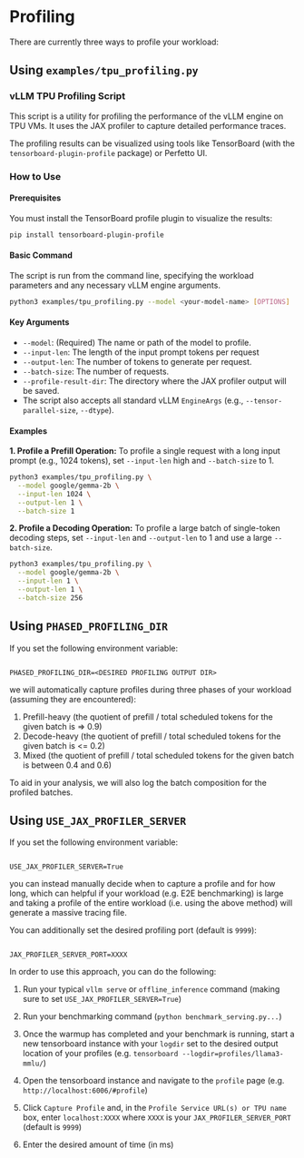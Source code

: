# Profiling

There are currently three ways to profile your workload:

## Using `examples/tpu_profiling.py`

### vLLM TPU Profiling Script

This script is a utility for profiling the performance of the vLLM engine on TPU VMs. It uses the JAX profiler to capture detailed performance traces.

The profiling results can be visualized using tools like TensorBoard (with the `tensorboard-plugin-profile` package) or Perfetto UI.

### How to Use

#### Prerequisites
You must install the TensorBoard profile plugin to visualize the results:

```bash
pip install tensorboard-plugin-profile
```

#### Basic Command
The script is run from the command line, specifying the workload parameters and any necessary vLLM engine arguments.

```bash
python3 examples/tpu_profiling.py --model <your-model-name> [OPTIONS]
```

#### Key Arguments
* `--model`: (Required) The name or path of the model to profile.
* `--input-len`: The length of the input prompt tokens per request
* `--output-len`: The number of tokens to generate per request.
* `--batch-size`: The number of requests.
* `--profile-result-dir`: The directory where the JAX profiler output will be saved.
* The script also accepts all standard vLLM `EngineArgs` (e.g., `--tensor-parallel-size`, `--dtype`).

#### Examples

**1. Profile a Prefill Operation:**
To profile a single request with a long input prompt (e.g., 1024 tokens), set `--input-len` high and `--batch-size` to 1.

```bash
python3 examples/tpu_profiling.py \
  --model google/gemma-2b \
  --input-len 1024 \
  --output-len 1 \
  --batch-size 1
```

**2. Profile a Decoding Operation:**
To profile a large batch of single-token decoding steps, set `--input-len` and `--output-len` to 1 and use a large `--batch-size`.

```bash
python3 examples/tpu_profiling.py \
  --model google/gemma-2b \
  --input-len 1 \
  --output-len 1 \
  --batch-size 256
```

## Using `PHASED_PROFILING_DIR`
If you set the following environment variable:

```

PHASED_PROFILING_DIR=<DESIRED PROFILING OUTPUT DIR>

```

we will automatically capture profiles during three phases of your workload (assuming they are encountered):
1. Prefill-heavy (the quotient of prefill / total scheduled tokens for the given batch is => 0.9)
2. Decode-heavy (the quotient of prefill / total scheduled tokens for the given batch is <= 0.2)
3. Mixed (the quotient of prefill / total scheduled tokens for the given batch is between 0.4 and 0.6)

To aid in your analysis, we will also log the batch composition for the profiled batches.

## Using `USE_JAX_PROFILER_SERVER`
If you set the following environment variable:

```

USE_JAX_PROFILER_SERVER=True

```

you can instead manually decide when to capture a profile and for how long, which can helpful if your workload (e.g. E2E benchmarking) is
large and taking a profile of the entire workload (i.e. using the above method) will generate a massive tracing file.

You can additionally set the desired profiling port (default is `9999`):

```

JAX_PROFILER_SERVER_PORT=XXXX

```

In order to use this approach, you can do the following:

1. Run your typical `vllm serve` or `offline_inference` command (making sure to set `USE_JAX_PROFILER_SERVER=True`)
2. Run your benchmarking command (`python benchmark_serving.py...`)
3. Once the warmup has completed and your benchmark is running, start a new tensorboard instance with your `logdir` set to the desired output location of your profiles (e.g. `tensorboard --logdir=profiles/llama3-mmlu/`)
4. Open the tensorboard instance and navigate to the `profile` page (e.g. `http://localhost:6006/#profile`)
5. Click `Capture Profile` and, in the `Profile Service URL(s) or TPU name` box, enter `localhost:XXXX` where `XXXX` is your `JAX_PROFILER_SERVER_PORT` (default is `9999`)

6. Enter the desired amount of time (in ms)
